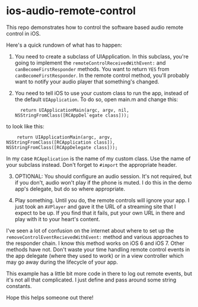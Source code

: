 ios-audio-remote-control
========================

This repo demonstrates how to control the software based audio remote control in iOS.

Here's a quick rundown of what has to happen:

1. You need to create a subclass of UIApplication. In this subclass, you're going to implement the `remoteControlReceivedWithEvent:` and `canBecomeFirstResponder` methods. You want to return `YES` from `canBecomeFirstResponder`. In the remote control method, you'll probably want to notify your audio player that something's changed. 

2. You need to tell iOS to use your custom class to run the app, instead of the default `UIApplication`. To do so, open main.m and change this:

         return UIApplicationMain(argc, argv, nil, NSStringFromClass([RCAppDel`egate class]));

to look like this:

        return UIApplicationMain(argc, argv, NSStringFromClass([RCApplication class]), NSStringFromClass([RCAppDelegate class]));

In my case `RCApplication` is the name of my custom class. Use the name of your subclass instead. Don't forget to `#import` the appropriate header.

3. OPTIONAL: You should configure an audio session. It's not required, but if you don't, audio won't play if the phone is muted.  I do this in the demo app's delegate, but do so where appropriate.

4. Play something. Until you do, the remote controls will ignore your app. I just took an `AVPlayer` and gave it the URL of a streaming site that I expect to be up. If you find that it fails, put your own URL in there and play with it to your heart's content.

I've seen a lot of confusion on the internet about where to set up the `removeControlEventRecievedWithEvent:` method and various approaches to the responder chain. I know this method works on iOS 6 and iOS 7. Other methods have not. Don't waste your time handling remote control events in the app delegate (where they used to work) or in a view controller which may go away during the lifecycle of your app.

This example has a little bit more code in there to log out remote events, but it's not all that complicated. I just define and pass around some string constants. 

Hope this helps someone out there!
